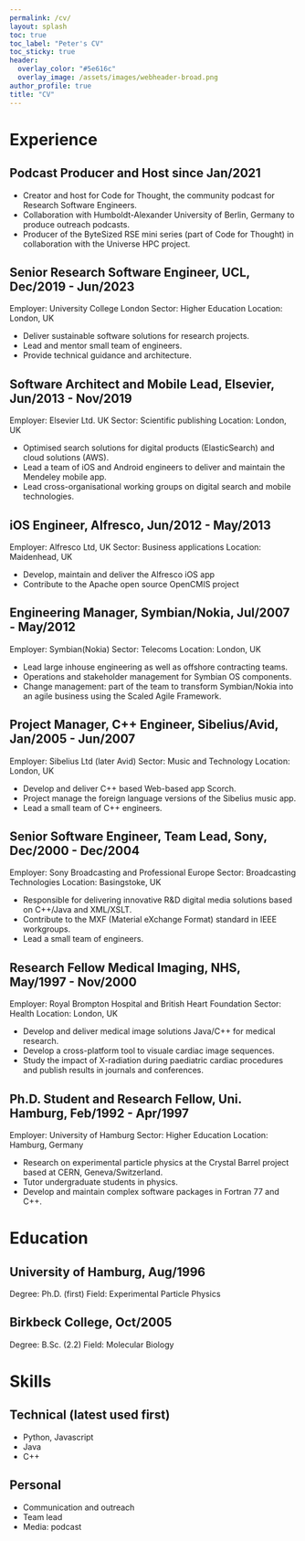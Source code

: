 ```yaml
---
permalink: /cv/
layout: splash
toc: true
toc_label: "Peter's CV"
toc_sticky: true
header:
  overlay_color: "#5e616c"
  overlay_image: /assets/images/webheader-broad.png
author_profile: true
title: "CV"
---
```


# Experience

## Podcast Producer and Host since Jan/2021
- Creator and host for Code for Thought, the community podcast for Research Software Engineers.
- Collaboration with Humboldt-Alexander University of Berlin, Germany to produce outreach podcasts.
- Producer of the ByteSized RSE mini series (part of Code for Thought) in collaboration with the Universe HPC project.

## Senior Research Software Engineer, UCL, Dec/2019 - Jun/2023
Employer: University College London
Sector: Higher Education
Location: London, UK
- Deliver sustainable software solutions for research projects.
- Lead and mentor small team of engineers.
- Provide technical guidance and architecture.

## Software Architect and Mobile Lead, Elsevier, Jun/2013 - Nov/2019
Employer: Elsevier Ltd. UK
Sector: Scientific publishing
Location: London, UK
- Optimised search solutions for digital products (ElasticSearch) and cloud solutions (AWS).
- Lead a team of iOS and Android engineers to deliver and maintain the Mendeley mobile app. 
- Lead cross-organisational working groups on digital search and mobile technologies.

## iOS Engineer, Alfresco, Jun/2012 - May/2013
Employer: Alfresco Ltd, UK
Sector: Business applications
Location: Maidenhead, UK
- Develop, maintain and deliver the Alfresco iOS app
- Contribute to the Apache open source OpenCMIS project

## Engineering Manager, Symbian/Nokia, Jul/2007 - May/2012
Employer: Symbian(Nokia)
Sector: Telecoms
Location: London, UK
- Lead large inhouse engineering as well as offshore contracting teams.
- Operations and stakeholder management for Symbian OS components.
- Change management: part of the team to transform Symbian/Nokia into an agile business using the Scaled Agile Framework.

## Project Manager, C++ Engineer, Sibelius/Avid, Jan/2005 - Jun/2007
Employer: Sibelius Ltd (later Avid)
Sector: Music and Technology
Location: London, UK
- Develop and deliver C++ based Web-based app Scorch.
- Project manage the foreign language versions of the Sibelius music app.
- Lead a small team of C++ engineers.

## Senior Software Engineer, Team Lead, Sony, Dec/2000 - Dec/2004
Employer: Sony Broadcasting and Professional Europe
Sector: Broadcasting Technologies
Location: Basingstoke, UK
- Responsible for delivering innovative R&D digital media solutions based on C++/Java and XML/XSLT.
- Contribute to the MXF (Material eXchange Format) standard in IEEE workgroups.
- Lead a small team of engineers.

## Research Fellow Medical Imaging, NHS, May/1997 - Nov/2000
Employer: Royal Brompton Hospital and British Heart Foundation
Sector: Health
Location: London, UK
- Develop and deliver medical image solutions  Java/C++ for medical research.
- Develop a cross-platform tool to visuale cardiac image sequences.
- Study the impact of X-radiation during paediatric cardiac procedures and publish results in journals and conferences.

## Ph.D. Student and Research Fellow, Uni. Hamburg, Feb/1992 - Apr/1997
Employer: University of Hamburg
Sector: Higher Education
Location: Hamburg, Germany
- Research on experimental particle physics at the Crystal Barrel project based at CERN, Geneva/Switzerland.
- Tutor undergraduate students in physics.
- Develop and maintain complex software packages in Fortran 77 and C++.

# Education

## University of Hamburg, Aug/1996
Degree: Ph.D. (first)
Field: Experimental Particle Physics

## Birkbeck College, Oct/2005
Degree: B.Sc. (2.2)
Field: Molecular Biology

# Skills
## Technical (latest used first)
- Python, Javascript
- Java
- C++

## Personal
- Communication and outreach
- Team lead
- Media: podcast
